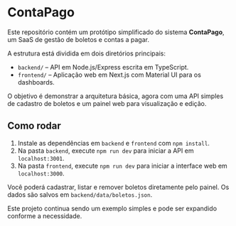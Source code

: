 # ContaPago

Este repositório contém um protótipo simplificado do sistema **ContaPago**, um SaaS de gestão de boletos e contas a pagar.

A estrutura está dividida em dois diretórios principais:

- `backend/` – API em Node.js/Express escrita em TypeScript.
- `frontend/` – Aplicação web em Next.js com Material UI para os dashboards.

O objetivo é demonstrar a arquitetura básica, agora com uma API simples de cadastro de boletos e um painel web para visualização e edição.

## Como rodar

1. Instale as dependências em `backend` e `frontend` com `npm install`.
2. Na pasta `backend`, execute `npm run dev` para iniciar a API em `localhost:3001`.
3. Na pasta `frontend`, execute `npm run dev` para iniciar a interface web em `localhost:3000`.

Você poderá cadastrar, listar e remover boletos diretamente pelo painel. Os dados são salvos em `backend/data/boletos.json`.

Este projeto continua sendo um exemplo simples e pode ser expandido conforme a necessidade.
